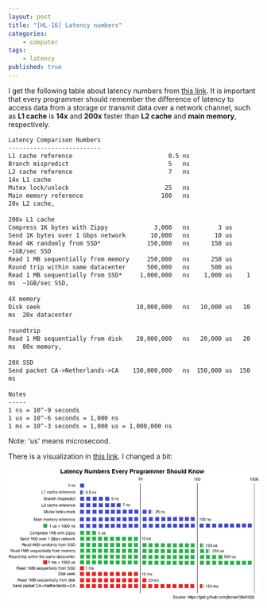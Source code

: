 ```yaml
---
layout: post
title: "[HL-16] Latency numbers"
categories:
    - computer
tags:
    - latency
published: true
---
```


I get the following table about latency numbers from [this
link](https://gist.github.com/jboner/2841832). It is important that  every
programmer should remember the difference of latency to access  data from a
storage or transmit data over a network channel, such as **L1 cache** is **14x**
and **200x** faster than **L2 cache** and **main memory**, respectively.

~~~
Latency Comparison Numbers
--------------------------
L1 cache reference                           0.5 ns
Branch mispredict                            5   ns
L2 cache reference                           7   ns                      14x L1 cache
Mutex lock/unlock                           25   ns
Main memory reference                      100   ns                      20x L2 cache,
                                                                         200x L1 cache
Compress 1K bytes with Zippy             3,000   ns        3 us
Send 1K bytes over 1 Gbps network       10,000   ns       10 us
Read 4K randomly from SSD*             150,000   ns      150 us          ~1GB/sec SSD
Read 1 MB sequentially from memory     250,000   ns      250 us
Round trip within same datacenter      500,000   ns      500 us
Read 1 MB sequentially from SSD*     1,000,000   ns    1,000 us    1 ms  ~1GB/sec SSD,
                                                                         4X memory
Disk seek                           10,000,000   ns   10,000 us   10 ms  20x datacenter
                                                                         roundtrip
Read 1 MB sequentially from disk    20,000,000   ns   20,000 us   20 ms  80x memory,
                                                                         20X SSD
Send packet CA->Netherlands->CA    150,000,000   ns  150,000 us  150 ms

Notes
-----
1 ns = 10^-9 seconds
1 us = 10^-6 seconds = 1,000 ns
1 ms = 10^-3 seconds = 1,000 us = 1,000,000 ns
~~~
Note: 'us' means microsecond.

There is a visualization in [this link](http://i.imgur.com/k0t1e.png).
I changed a bit:

![](/assets/img/hl-9-latency-numbers.png)
